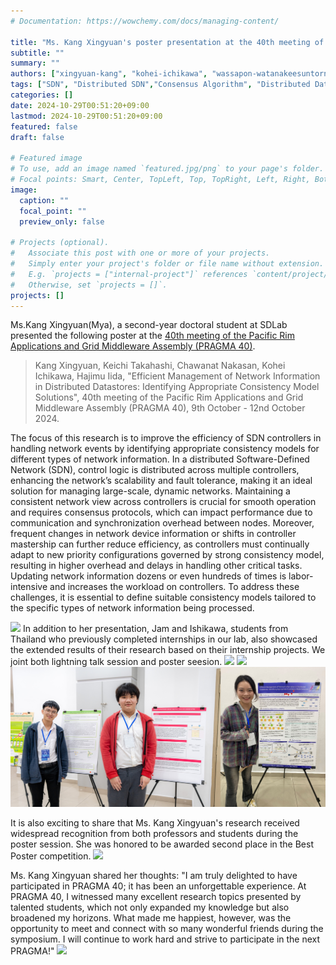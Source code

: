 ```yaml
---
# Documentation: https://wowchemy.com/docs/managing-content/

title: "Ms. Kang Xingyuan's poster presentation at the 40th meeting of the Pacific Rim Applications and Grid Middleware Assembly (PRAGMA 40)"
subtitle: ""
summary: ""
authors: ["xingyuan-kang", "kohei-ichikawa", "wassapon-watanakeesuntorn"]
tags: ["SDN", "Distributed SDN","Consensus Algorithm", "Distributed Datastores", "Consistency Models"]
categories: []
date: 2024-10-29T00:51:20+09:00
lastmod: 2024-10-29T00:51:20+09:00
featured: false
draft: false

# Featured image
# To use, add an image named `featured.jpg/png` to your page's folder.
# Focal points: Smart, Center, TopLeft, Top, TopRight, Left, Right, BottomLeft, Bottom, BottomRight.
image:
  caption: ""
  focal_point: ""
  preview_only: false

# Projects (optional).
#   Associate this post with one or more of your projects.
#   Simply enter your project's folder or file name without extension.
#   E.g. `projects = ["internal-project"]` references `content/project/deep-learning/index.md`.
#   Otherwise, set `projects = []`.
projects: []
---
```


Ms.Kang Xingyuan(Mya), a second-year doctoral student at SDLab presented the following poster at the [40th meeting of the Pacific Rim Applications and Grid Middleware Assembly (PRAGMA 40)](https://www.pragma-grid.net/pragma40/). 

> Kang Xingyuan, Keichi Takahashi, Chawanat Nakasan, Kohei Ichikawa, Hajimu Iida, "Efficient Management of Network Information in Distributed Datastores: Identifying Appropriate Consistency Model Solutions", 40th meeting of the Pacific Rim Applications and Grid Middleware Assembly (PRAGMA 40), 9th October - 12nd October 2024.

The focus of this research is to improve the efficiency of SDN controllers in handling network events by identifying appropriate consistency models for different types of network information. In a distributed Software-Defined Network (SDN), control logic is distributed across multiple controllers, enhancing the network’s scalability and fault tolerance, making it an ideal solution for managing large-scale, dynamic networks. Maintaining a consistent network view across controllers is crucial for smooth operation and requires consensus protocols, which can impact performance due to communication and synchronization overhead between nodes. Moreover, frequent changes in network device information or shifts in controller mastership can further reduce efficiency, as controllers must continually adapt to new priority configurations governed by strong consistency model, resulting in higher overhead and delays in handling other critical tasks. Updating network information dozens or even hundreds of times is labor-intensive and increases the workload on controllers. To address these challenges, it is essential to define suitable consistency models tailored to the specific types of network information being processed.

![](mya_lightningtaik.JPG)
In addition to her presentation, Jam and Ishikawa, students from Thailand who previously completed internships in our lab, also showcased the extended results of their research based on their internship projects. We joint both lightning talk session and poster seesion.
![](ishikawa_lightningtaik.JPG)
![](jam_lightningtaik.JPG)
![](poster_show.JPG)

It is also exciting to share that Ms. Kang Xingyuan's research received widespread recognition from both professors and students during the poster session. She was honored to be awarded second place in the Best Poster competition.
![](mya_2ndplace.PNG)

Ms. Kang Xingyuan shared her thoughts: "I am truly delighted to have participated in PRAGMA 40; it has been an unforgettable experience. At PRAGMA 40, I witnessed many excellent research topics presented by talented students, which not only expanded my knowledge but also broadened my horizons. What made me happiest, however, was the opportunity to meet and connect with so many wonderful friends during the symposium. I will continue to work hard and strive to participate in the next PRAGMA!"
![](group_photo.JPG)
